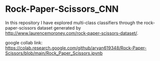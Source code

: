 # Rock-Paper-Scissors_CNN
In this repository I have explored multi-class classifiers through the rock-paper-scissors dataset generated by http://www.laurencemoroney.com/rock-paper-scissors-dataset/.

google collab link:
https://colab.research.google.com/github/aryan619348/Rock-Paper-Scissors/blob/main/Rock_Paper_Scissors.ipynb
